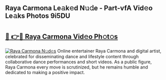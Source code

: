## Raya Carmona Le𝚊k𝚎d N𝚞𝚍e - Part-vfA Vid𝚎o Le𝚊ks Photos 9i5DU

# <h2><a href="http://fbbv9j.evod.top/?m=Raya+Carmona">🔗 👉🔴 Raya Carmona Vid𝚎o Ph𝚘t𝚘s</a></h2>

[![Raya Carmona N𝚞d𝚎s](https://i.imgur.com/8V9OHl7.gif)](http://fbbv9j.evod.top/?m=Raya+Carmona)
Online entertainer Raya Carmona and digital artist, celebrated for disseminating dance and lifestyle content through collaborative dance performances and short videos. As a public figure, Raya Carmona every move is scrutinized, but he remains humble and dedicated to making a positive impact. 
